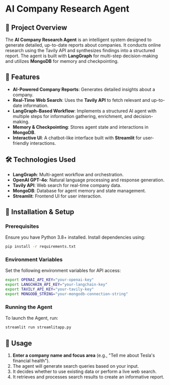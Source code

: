 # AI Company Research Agent

## 📌 Project Overview
The **AI Company Research Agent** is an intelligent system designed to generate detailed, up-to-date reports about companies. It conducts online research using the Tavily API and synthesizes findings into a structured report. The agent is built with **LangGraph** for multi-step decision-making and utilizes **MongoDB** for memory and checkpointing.

## 🚀 Features
- **AI-Powered Company Reports**: Generates detailed insights about a company.
- **Real-Time Web Search**: Uses the **Tavily API** to fetch relevant and up-to-date information.
- **LangGraph-Based Workflow**: Implements a structured AI agent with multiple steps for information gathering, enrichment, and decision-making.
- **Memory & Checkpointing**: Stores agent state and interactions in **MongoDB**.
- **Interactive UI**: A chatbot-like interface built with **Streamlit** for user-friendly interactions.

## 🛠️ Technologies Used
- **LangGraph**: Multi-agent workflow and orchestration.
- **OpenAI GPT-4o**: Natural language processing and response generation.
- **Tavily API**: Web search for real-time company data.
- **MongoDB**: Database for agent memory and state management.
- **Streamlit**: Frontend UI for user interaction.

## 🔧 Installation & Setup
### Prerequisites
Ensure you have Python 3.8+ installed. Install dependencies using:
```bash
pip install -r requirements.txt
```

### Environment Variables
Set the following environment variables for API access:
```bash
export OPENAI_API_KEY="your-openai-key"
export LANGCHAIN_API_KEY="your-langchain-key"
export TAVILY_API_KEY="your-tavily-key"
export MONGODB_STRING="your-mongodb-connection-string"
```

### Running the Agent

To launch the Agent, run:
```bash
streamlit run streamlitapp.py
```

## 📌 Usage
1. **Enter a company name and focus area** (e.g., "Tell me about Tesla's financial health").
2. The agent will generate search queries based on your input.
3. It decides whether to use existing data or perform a live web search.
4. It retrieves and processes search results to create an informative report.



